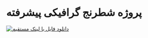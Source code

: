 # پروژه شطرنج گرافیکی پیشرفته
<a href="https://uupload.ir/view/پروژه-پایانی-شطرنج-پیشرفته_86z6.pdf/" target="_blank"><img src="https://s4.uupload.ir/css/images/udl6.png" border="0" alt="دانلود فایل با لینک مستقیم" /></a>
 
